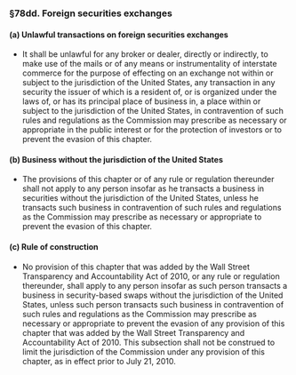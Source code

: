 ### §78dd. Foreign securities exchanges
#### (a) Unlawful transactions on foreign securities exchanges
* It shall be unlawful for any broker or dealer, directly or indirectly, to make use of the mails or of any means or instrumentality of interstate commerce for the purpose of effecting on an exchange not within or subject to the jurisdiction of the United States, any transaction in any security the issuer of which is a resident of, or is organized under the laws of, or has its principal place of business in, a place within or subject to the jurisdiction of the United States, in contravention of such rules and regulations as the Commission may prescribe as necessary or appropriate in the public interest or for the protection of investors or to prevent the evasion of this chapter.

#### (b) Business without the jurisdiction of the United States
* The provisions of this chapter or of any rule or regulation thereunder shall not apply to any person insofar as he transacts a business in securities without the jurisdiction of the United States, unless he transacts such business in contravention of such rules and regulations as the Commission may prescribe as necessary or appropriate to prevent the evasion of this chapter.

#### (c) Rule of construction
* No provision of this chapter that was added by the Wall Street Transparency and Accountability Act of 2010, or any rule or regulation thereunder, shall apply to any person insofar as such person transacts a business in security-based swaps without the jurisdiction of the United States, unless such person transacts such business in contravention of such rules and regulations as the Commission may prescribe as necessary or appropriate to prevent the evasion of any provision of this chapter that was added by the Wall Street Transparency and Accountability Act of 2010. This subsection shall not be construed to limit the jurisdiction of the Commission under any provision of this chapter, as in effect prior to July 21, 2010.
